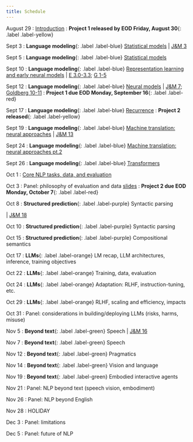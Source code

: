 ```yaml
---
title: Schedule
---
```


August 29
: [Introduction](slides/intro.pdf)
: **Project 1 released by EOD Friday, August 30**{: .label .label-yellow}

Sept 3
: **Language modeling**{: .label .label-blue}
[Statistical models](slides/lm.pdf)
| [J&M 3](https://web.stanford.edu/~jurafsky/slp3/3.pdf)

Sept 5
: **Language modeling**{: .label .label-blue}
[Statistical models](slides/lm.pdf)

Sept 10
: **Language modeling**{: .label .label-blue}
[Representation learning and early neural models](slides/lm.pdf)
| [E 3.0-3.3](https://github.com/jacobeisenstein/gt-nlp-class/blob/master/notes/eisenstein-nlp-notes.pdf); [G 1-5](http://u.cs.biu.ac.il/~yogo/nnlp.pdf)

Sept 12
: **Language modeling**{: .label .label-blue}
[Neural models](slides/lm2.pdf)
| [J&M 7](https://web.stanford.edu/~jurafsky/slp3/7.pdf); [Goldberg 10-11](http://u.cs.biu.ac.il/~yogo/nnlp.pdf)
: **Project 1 due EOD Monday, September 16**{: .label .label-red}

Sept 17
: **Language modeling**{: .label .label-blue} 
[Recurrence](slides/lm3.pdf)
: **Project 2 released**{: .label .label-yellow}
<!-- : **New enrollments are processed**{: .label .label-yellow} -->

Sept 19
: **Language modeling**{: .label .label-blue} 
[Machine translation: neural approaches](slides/09-19-mt.pdf)
| [J&M 13](https://web.stanford.edu/~jurafsky/slp3/13.pdf)

Sept 24
: **Language modeling**{: .label .label-blue} 
[Machine translation: neural approaches pt.2](slides/mt2.pdf)

Sept 26
: **Language modeling**{: .label .label-blue} 
[Transformers](slides/9_26_mt.pdf)

Oct 1
: [Core NLP tasks, data, and evaluation](slides/nlp_tasks_data_eval.pdf)

Oct 3
: Panel: philosophy of evaluation and data [slides](slides/tde_panel.pdf)
: **Project 2 due EOD Monday, October 7**{: .label .label-red}

Oct 8
: **Structured prediction**{: .label .label-purple} Syntactic parsing
<!-- : **Project 2 due EOD**{: .label .label-red} -->
<!-- : **Project 3 released**{: .label .label-yellow} -->
| [J&M 18](https://web.stanford.edu/~jurafsky/slp3/18.pdf)

Oct 10
: **Structured prediction**{: .label .label-purple} Syntactic parsing

Oct 15
: **Structured prediction**{: .label .label-purple} Compositional semantics

Oct 17
: **LLMs**{: .label .label-orange} LM recap, LLM architectures, inference, training objectives

Oct 22
: **LLMs**{: .label .label-orange} Training, data, evaluation

Oct 24
: **LLMs**{: .label .label-orange} Adaptation: RLHF, instruction-tuning, etc.
<!-- : **Project 3 due EOD**{: .label .label-red} -->
<!-- : **Project 4 released**{: .label .label-yellow} -->

Oct 29
: **LLMs**{: .label .label-orange} RLHF, scaling and efficiency, impacts

Oct 31
: Panel: considerations in building/deploying LLMs (risks, harms, misuse)

Nov 5
: **Beyond text**{: .label .label-green} Speech
| [J&M 16](https://web.stanford.edu/~jurafsky/slp3/16.pdf)

Nov 7
: **Beyond text**{: .label .label-green} Speech

Nov 12
: **Beyond text**{: .label .label-green} Pragmatics

Nov 14
: **Beyond text**{: .label .label-green} Vision and language
<!-- : **Project 4 due EOD**{: .label .label-red} -->
<!-- : **Project 5 released**{: .label .label-yellow} -->

Nov 19
: **Beyond text**{: .label .label-green} Embodied interactive agents

Nov 21
: Panel: NLP beyond text (speech vision, embodiment)

Nov 26
: Panel: NLP beyond English

Nov 28
: HOLIDAY

Dec 3
: Panel: limitations

Dec 5
: Panel: future of NLP
<!-- : **Project 5 due EOD**{: .label .label-red} -->
